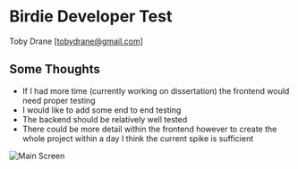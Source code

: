 # Birdie Developer Test
Toby Drane [tobydrane@gmail.com]

## Some Thoughts
* If I had more time (currently working on dissertation) the frontend would need proper testing
* I would like to add some end to end testing
* The backend should be relatively well tested
* There could be more detail within the frontend however to create the whole project within a day I think the current spike is sufficient

![Main Screen](https://imgur.com/moWWgjA)
